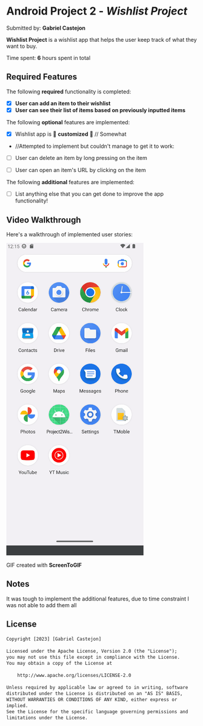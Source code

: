 # Android Project 2 - *Wishlist Project*

Submitted by: **Gabriel Castejon**

**Wishlist Project** is a wishlist app that helps the user keep track of what they want to buy.

Time spent: **6** hours spent in total

## Required Features

The following **required** functionality is completed:

- [X] **User can add an item to their wishlist**
- [X] **User can see their list of items based on previously inputted items**

The following **optional** features are implemented:

- [X] Wishlist app is 🎨 **customized** 🎨 // Somewhat
- //Attempted to implement but couldn't manage to get it to work:
- [ ] User can delete an item by long pressing on the item

- [ ] User can open an item's URL by clicking on the item

The following **additional** features are implemented:

* [ ] List anything else that you can get done to improve the app functionality!

## Video Walkthrough

Here's a walkthrough of implemented user stories:

<img src='https://github.com/gabo0802/AND102-Project2GC/blob/master/project2.gif?raw=true' title='Video Walkthrough' width='' alt='Video Walkthrough' />

GIF created with **ScreenToGIF**

## Notes

It was tough to implement the additional features, due to time constraint I was not able to add them all

## License

    Copyright [2023] [Gabriel Castejon]

    Licensed under the Apache License, Version 2.0 (the "License");
    you may not use this file except in compliance with the License.
    You may obtain a copy of the License at

        http://www.apache.org/licenses/LICENSE-2.0

    Unless required by applicable law or agreed to in writing, software
    distributed under the License is distributed on an "AS IS" BASIS,
    WITHOUT WARRANTIES OR CONDITIONS OF ANY KIND, either express or implied.
    See the License for the specific language governing permissions and
    limitations under the License.
